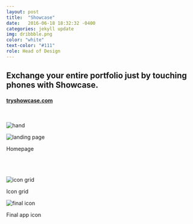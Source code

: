 ```yaml
---
layout: post
title:  "Showcase"
date:   2016-06-18 18:32:32 -0400
categories: jekyll update
img: dribbble.png
color: "white"
text-color: "#111"
role: Head of Design
---
```

## Exchange your entire portfolio just by touching phones with Showcase.

#### **[tryshowcase.com](http://tryshowcase.com)**

<br/>

![hand](/img/showcase-hand.png)

![landing page](/img/shows.png)

<div class="caption">Homepage</div>

<br/>

<div class="row">
  <div class="col-sm-4">
    <img src="/img/showcase-p1.png" alt="">
  </div>
  <div class="col-sm-4">
    <img src="/img/showcase-p2.png" alt="">
  </div>
  <div class="col-sm-4">
    <img src="/img/showcase-p3.png" alt="">
  </div>
</div>

<br/>
<br/>

![icon grid](/img/showcase-grid.png)

<div class="caption">Icon grid</div>

![final icon](/img/showcase-icon.png)

<div class="caption">Final app icon</div>
